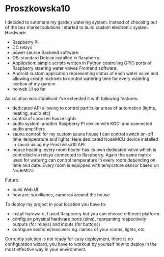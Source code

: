 # Proszkowska10
I decided to automate my garden watering system. Instead of choosing out of the box market solutions I started to build custom electronic system.
Hardware:
- Raspberry PI
- DC relays
- power source
Backend software:
- OS: standard Debian installed in Raspberry
- Application: simple scripts written in Python controling GPIO ports of Raspberry steering water valves
Frontend software:
- Android custom application representing status of each water valve and allowing create matrixes to control watering time for every watering section of my garden
- no web UI so far

As solution was stabilised I've extended it with following features:
- dedicated API allowing to control particular areas of automation (lights, heating, audio etc)
- control of choosen house lights
- audio system: another Raspberry PI device with KODI and connected audio amplifiers
- sauna control: for my custom sauna house I can control switch on-off time, temperature and lights. Here dedicated NodeMCU device installed in sauna using my Proszwska10 API
- house heating: every room heater has its own dedicated valve which is controlled via relays connected to Raspberry. Again the same matrix used for waterng can control temperature in every room depending on time and date. Every room is equipped with temprature sensor based on NodeMCU

Future:
- build Web UI
- new are: surviliance, cameras around the house

To deploy my project in your location you have to:
- install hardware, I used Raspberry but you can choose different platform
- configure physical hardware ports (pins), represnting respectively outputs (for relays) and inputs (for buttons)
- configure sections/receivers eg. names of your rooms, lights, etc.

Currently solution is not ready for easy deployment, there is no configuration wizard, you have to workout by yourself how to deploy in the most effective way in your environment.
